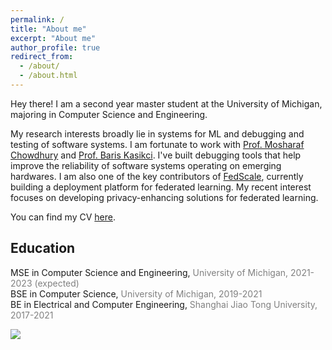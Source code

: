 ```yaml
---
permalink: /
title: "About me"
excerpt: "About me"
author_profile: true
redirect_from: 
  - /about/
  - /about.html
---
```


Hey there! I am a second year master student at the University of Michigan, majoring in Computer Science and Engineering. 

My research interests broadly lie in systems for ML and debugging and testing of software systems. I am fortunate to work with [Prof. Mosharaf Chowdhury](https://www.mosharaf.com/) and [Prof. Baris Kasikci](https://web.eecs.umich.edu/~barisk/). I've built debugging tools that help improve the reliability of software systems operating on emerging hardwares.  I am also one of the key contributors of [FedScale](https://github.com/SymbioticLab/FedScale), currently building a deployment platform for federated learning. My recent interest focuses on developing privacy-enhancing solutions for federated learning.

You can find my CV [here](https://ikace.github.io/files/Resume_Yile_Gu_12_15.pdf).


## Education 
MSE in Computer Science and Engineering,  <span style="color:grey">University of Michigan, 2021-2023 (expected)</span> \
BSE in Computer Science, <span style="color:grey">University of Michigan, 2019-2021</span> \
BE in Electrical and Computer Engineering, <span style="color:grey">Shanghai Jiao Tong University, 2017-2021</span>

<a href="https://clustrmaps.com/site/1brpe"  title="Visit tracker"><img src="//www.clustrmaps.com/map_v2.png?d=1_9c8WzY31zgcTy8hYMNkxtZOoxUVn9ZbSMI1I9qDaI&cl=ffffff" /></a>